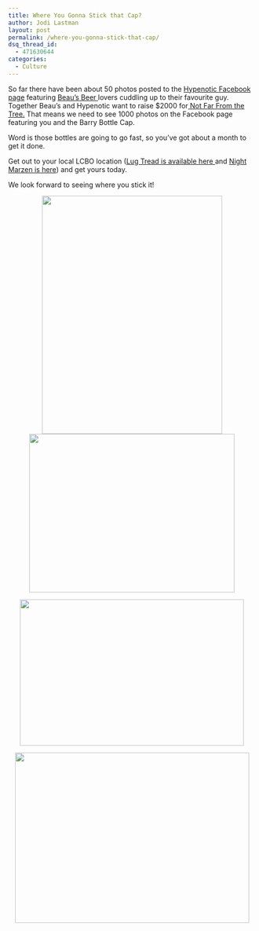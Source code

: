 ```yaml
---
title: Where You Gonna Stick that Cap?
author: Jodi Lastman
layout: post
permalink: /where-you-gonna-stick-that-cap/
dsq_thread_id:
  - 471630644
categories:
  - Culture
---
```

So far there have been about 50 photos posted to the [Hypenotic Facebook page][1] featuring [Beau&#8217;s Beer ][2]lovers cuddling up to their favourite guy. Together Beau&#8217;s and Hypenotic want to raise $2000 for[ Not Far From the Tree.][2] That means we need to see 1000 photos on the Facebook page featuring you and the Barry Bottle Cap.

Word is those bottles are going to go fast, so you&#8217;ve got about a month to get it done.

Get out to your local LCBO location ([Lug Tread is available here ][3]and [Night Marzen is here][4]) and get yours today.

We look forward to seeing where you stick it!

<div style="text-align: center;">
  <a href="http://hypenotic.com/projects/7627/where-you-gonna-stick-that-cap/attachment/screen-shot-2011-11-14-at-12-21-15-pm" rel="attachment wp-att-7633"><img class="aligncenter size-full wp-image-7633" title="Screen shot 2011-11-14 at 12.21.15 PM" src="http://hypenotic.com/wordpress/wp-content/uploads/2011/11/Screen-shot-2011-11-14-at-12.21.15-PM.png" alt="" width="367" height="485" /></a>
</div>

<div style="text-align: center;">
  <a href="http://hypenotic.com/projects/7627/where-you-gonna-stick-that-cap/attachment/screen-shot-2011-11-14-at-12-17-28-pm-2" rel="attachment wp-att-7634"><img class="aligncenter size-full wp-image-7634" title="Screen shot 2011-11-14 at 12.17.28 PM" src="http://hypenotic.com/wordpress/wp-content/uploads/2011/11/Screen-shot-2011-11-14-at-12.17.28-PM1.png" alt="" width="418" height="323" /></a>
</div>

<p style="text-align: center;">
  <a href="http://hypenotic.com/projects/7627/where-you-gonna-stick-that-cap/attachment/screen-shot-2011-11-14-at-12-20-06-pm-2" rel="attachment wp-att-7637"><img class="aligncenter size-full wp-image-7637" title="Screen shot 2011-11-14 at 12.20.06 PM" src="http://hypenotic.com/wordpress/wp-content/uploads/2011/11/Screen-shot-2011-11-14-at-12.20.06-PM1.png" alt="" width="456" height="298" /></a>
</p>

<p style="text-align: center;">
  <a href="http://hypenotic.com/projects/7627/where-you-gonna-stick-that-cap/attachment/screen-shot-2011-11-14-at-12-33-12-pm" rel="attachment wp-att-7632"><img class="aligncenter size-full wp-image-7632" title="Screen shot 2011-11-14 at 12.33.12 PM" src="http://hypenotic.com/wordpress/wp-content/uploads/2011/11/Screen-shot-2011-11-14-at-12.33.12-PM.png" alt="" width="477" height="347" /></a>
</p>

 [1]: http://www.facebook.com/hypenotic
 [2]: http://www.beaus.ca/
 [3]: http://www.lcbo.ca/lcbo-ear/lcbo/product/inventory/searchResults.do?language=EN&itemNumber=169334
 [4]: http://www.lcbo.ca/lcbo-ear/lcbo/product/inventory/searchResults.do?language=EN&itemNumber=250753